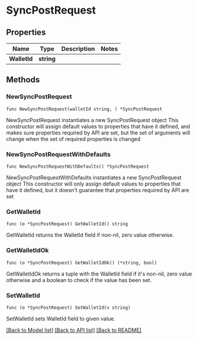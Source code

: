 # SyncPostRequest

## Properties

Name | Type | Description | Notes
------------ | ------------- | ------------- | -------------
**WalletId** | **string** |  | 

## Methods

### NewSyncPostRequest

`func NewSyncPostRequest(walletId string, ) *SyncPostRequest`

NewSyncPostRequest instantiates a new SyncPostRequest object
This constructor will assign default values to properties that have it defined,
and makes sure properties required by API are set, but the set of arguments
will change when the set of required properties is changed

### NewSyncPostRequestWithDefaults

`func NewSyncPostRequestWithDefaults() *SyncPostRequest`

NewSyncPostRequestWithDefaults instantiates a new SyncPostRequest object
This constructor will only assign default values to properties that have it defined,
but it doesn't guarantee that properties required by API are set

### GetWalletId

`func (o *SyncPostRequest) GetWalletId() string`

GetWalletId returns the WalletId field if non-nil, zero value otherwise.

### GetWalletIdOk

`func (o *SyncPostRequest) GetWalletIdOk() (*string, bool)`

GetWalletIdOk returns a tuple with the WalletId field if it's non-nil, zero value otherwise
and a boolean to check if the value has been set.

### SetWalletId

`func (o *SyncPostRequest) SetWalletId(v string)`

SetWalletId sets WalletId field to given value.



[[Back to Model list]](../README.md#documentation-for-models) [[Back to API list]](../README.md#documentation-for-api-endpoints) [[Back to README]](../README.md)


